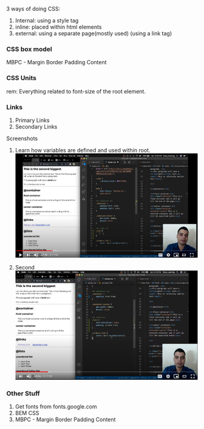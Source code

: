 3 ways of doing CSS:
1. Internal: using a style tag
2. inline: placed within html elements
3. external: using a separate page(mostly used) (using a link tag)


### CSS box model  
MBPC - Margin Border Padding Content

### CSS Units
rem: Everything related to font-size of the root element.

### Links
1. Primary Links
2. Secondary Links

Screenshots  

1. Learn how variables are defined and used within root.<br>
![one](css01.png)

2. Second  
![two](css02.png) 

### Other Stuff
1. Get fonts from fonts.google.com
2. BEM CSS
3. MBPC - Margin Border Padding Content